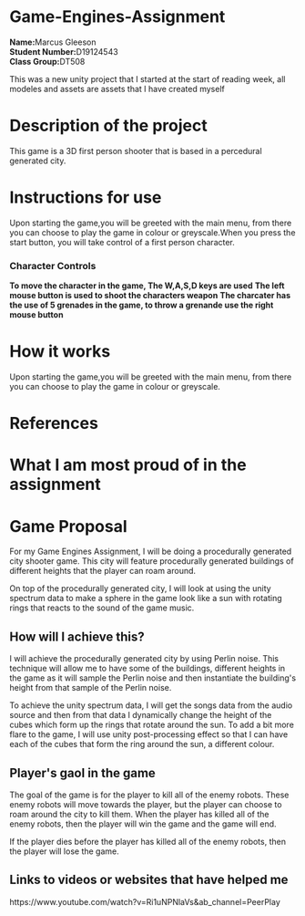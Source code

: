 # Game-Engines-Assignment
<p><b>Name:</b>Marcus Gleeson<br>
<b>Student Number:</b>D19124543<br>
<b>Class Group:</b>DT508
</P>
<p>This was a new unity project that I started at the start of reading week, all modeles and assets are assets that I have created myself</p>

<h1>Description of the project</h1
<p>
This game is a 3D first person shooter that is based in a percedural generated city.
</P>
<h1>Instructions for use</h1
<p>
Upon starting the game,you will be greeted with the main menu, from there you can choose to play the game in colour or greyscale.When you press the start button, you will take control of a first person character.
<h3>Character Controls</h3>
<p>
<b>To move the character in the game, The W,A,S,D keys are used</b>
<b>The left mouse button is used to shoot the characters weapon</b>
<b>The charcater has the use of 5 grenades in the game, to throw a grenande use the right mouse button</b>
</p>
</P>
<h1>How it works</h1
<p>
Upon starting the game,you will be greeted with the main menu, from there you can choose to play the game in colour or greyscale.
</P>
<h1>References</h1>
<p>
</P>
<h1>What I am most proud of in the assignment</h1>
<p>
</P>
<h1>Game Proposal</h1>
<p>For my Game Engines Assignment, I will be doing a procedurally generated city shooter game. This city will feature procedurally generated buildings of different heights that the player can roam around.</p>
<p>On top of the procedurally generated city, I will look at using the unity spectrum data to make a sphere in the game look like a sun with rotating rings that reacts to the sound of the game music.</p>

<h2>How will I achieve this?</h2>
<p>I will achieve the procedurally generated city by using Perlin noise. This technique will allow me to have some of the buildings, different heights in the game as it will sample the Perlin noise and then instantiate the building's height from that sample of the Perlin noise.</p>
<p>To achieve the unity spectrum data, I will get the songs data from the audio source and then from that data I dynamically change the height of the cubes which form up the rings that rotate around the sun. To add a bit more flare to the game, I will use unity post-processing effect so that I can have each of the cubes that form the ring around the sun, a different colour.</p>

<h2>Player's gaol in the game</h2>
<p>The goal of the game is for the player to kill all of the enemy robots. These enemy robots will move towards the player, but the player can choose to roam around the city to kill them. When the player has killed all of the enemy robots, then the player will win the game and the game will end.</p>
<p>If the player dies before the player has killed all of the enemy robots, then the player will lose the game.</p>

<h2>Links to videos or websites that have helped me</h2>
https://www.youtube.com/watch?v=Ri1uNPNlaVs&ab_channel=PeerPlay
